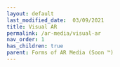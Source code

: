 ```yaml
---
layout: default
last_modified_date:  03/09/2021
title: Visual AR
permalink: /ar-media/visual-ar
nav_order: 1
has_children: true
parent: Forms of AR Media (Soon ™)
---
```


